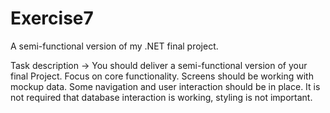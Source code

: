 # Exercise7
A semi-functional version of my .NET final project.

Task description -> You should deliver a semi-functional version of your final Project. Focus on core functionality. Screens should be working with mockup data. Some navigation and user interaction should be in place. It is not required that database interaction is working, styling is not important.
